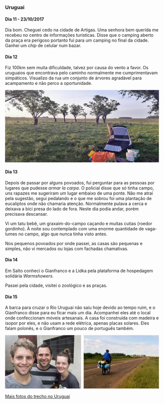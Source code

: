 
### Uruguai

#### Dia 11 - 23/10/2017

Dia bom. Cheguei cedo na cidade de Artigas.
Uma senhora bem querida me recebeu no centro de informações turísticas.
Disse que o camping aberto da praça era perigoso portanto fui para um camping no final da cidade.
Ganhei um *chip* de celular num bazar.

#### Dia 12 

Fiz 100km sem muita dificuldade, talvez por causa do vento a favor.
Os uruguaios que encontrava pelo caminho normalmente me cumprimentavam simpáticos.
Visualizo da rua um conjunto de árvores agradável para acampamento e não perco a oportunidade.


![Campo com barraca armada](./assets/images/20171024_18460222.jpg)

#### Dia 13

Depois de passar por alguns povoados, fui perguntar para as pessoas por lugares que pudesse *armar la carpa*.
O policial disse que só tinha campo, uns rapazes me sugeriram um lugar embaixo de uma ponte.
Não me atraí pela sugestão, segui pedalando e o que me sobrou foi uma plantação de eucaliptos onde não chamaria atenção.
Normalmente pulava a cerca e deixava a bici presa do lado de fora.
Neste dia podia andar, porém precisava descansar.

Vi um tatu bebê, um graxaim-do-campo caçando e muitas cutias (roedor gordinho).
À noite sou contemplado com uma enorme quantidade de vaga-lumes no campo, algo que nunca tinha visto antes.

Nos pequenos povoados por onde passei, as casas são pequenas e simples, não vi mercados ou lojas com fachadas chamativas.

#### Dia 14

Em Salto conheci o Gianfranco e a Lidka pela plataforma de hospedagem solidária *Warmshowers*. 

Passei pela cidade, visitei o zoológico e as praças. 

#### Dia 15

A barca para cruzar o Rio Uruguai não saiu hoje devido ao tempo ruim, e o Gianfranco disse para eu ficar mais um dia.
Acompanhei eles até o local onde confeccionam móveis artesanais.
A casa foi construída com madeira e isopor por eles, e não usam a rede elétrica, apenas placas solares.
Eles falam polonês, e o Gianfranco um pouco de português também.

![Selfie do casal e foto minha andando no pampa](./assets/images/salto.jpg)

[Mais fotos do trecho no Uruguai](https://photos.app.goo.gl/2usGhXWPM3wV8BEh1)

